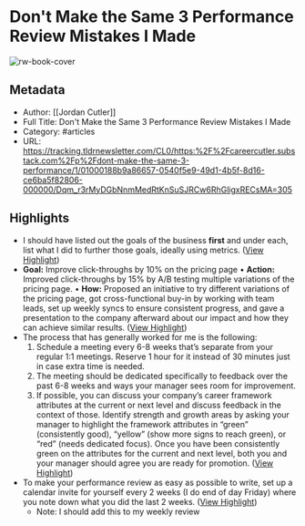 # Don't Make the Same 3 Performance Review Mistakes I Made

![rw-book-cover](https://substackcdn.com/image/fetch/w_1200,h_600,c_fill,f_jpg,q_auto:good,fl_progressive:steep,g_auto/https%3A%2F%2Fsubstack-post-media.s3.amazonaws.com%2Fpublic%2Fimages%2Fee115317-9abe-4694-a3b9-c44bfca87375_1920x1280.jpeg)

## Metadata
- Author: [[Jordan Cutler]]
- Full Title: Don't Make the Same 3 Performance Review Mistakes I Made
- Category: #articles
- URL: https://tracking.tldrnewsletter.com/CL0/https:%2F%2Fcareercutler.substack.com%2Fp%2Fdont-make-the-same-3-performance/1/01000188b9a86657-0540f5e9-49d1-4b5f-8d16-ce6ba5f82806-000000/Dqm_r3rMyDGbNnmMedRtKnSuSJRCw6RhGligxRECsMA=305

## Highlights
- I should have listed out the goals of the business **first** and under each, list what I did to further those goals, ideally using metrics. ([View Highlight](https://read.readwise.io/read/01h33frave3pv3waf8shpdgcxa))
- **Goal:** Improve click-throughs by 10% on the pricing page
  • **Action:** Improved click-throughs by 15% by A/B testing multiple variations of the pricing page.
  • **How:** Proposed an initiative to try different variations of the pricing page, got cross-functional buy-in by working with team leads, set up weekly syncs to ensure consistent progress, and gave a presentation to the company afterward about our impact and how they can achieve similar results. ([View Highlight](https://read.readwise.io/read/01h33fs10rqsh21j6kdcb8gsrw))
- The process that has generally worked for me is the following:
  1. Schedule a meeting every 6-8 weeks that’s separate from your regular 1:1 meetings. Reserve 1 hour for it instead of 30 minutes just in case extra time is needed.
  2. The meeting should be dedicated specifically to feedback over the past 6-8 weeks and ways your manager sees room for improvement.
  3. If possible, you can discuss your company’s career framework attributes at the current or next level and discuss feedback in the context of those. Identify strength and growth areas by asking your manager to highlight the framework attributes in “green” (consistently good), “yellow” (show more signs to reach green), or “red” (needs dedicated focus). Once you have been consistently green on the attributes for the current and next level, both you and your manager should agree you are ready for promotion. ([View Highlight](https://read.readwise.io/read/01h33ftgk9e80xcwesyw8n8srz))
- To make your performance review as easy as possible to write, set up a calendar invite for yourself every 2 weeks (I do end of day Friday) where you note down what you did the last 2 weeks. ([View Highlight](https://read.readwise.io/read/01h33ftwx56atqek6k4jxg1kh9))
    - Note: I should add this to my weekly review
